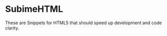 SubimeHTML
==========

These are Snippets for HTML5 that should speed up development and code clarity.